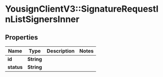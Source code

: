 # YousignClientV3::SignatureRequestInListSignersInner

## Properties
Name | Type | Description | Notes
------------ | ------------- | ------------- | -------------
**id** | **String** |  | 
**status** | **String** |  | 

